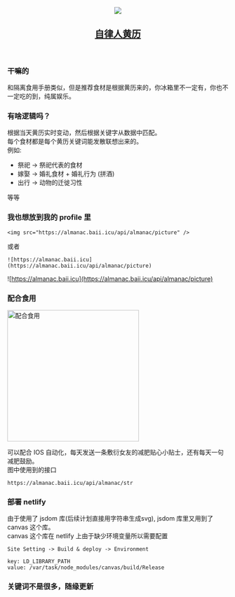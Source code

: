 <p align="center">
  <img src="https://almanac.baii.icu/api/almanac/picture"/>
</p>

<h2 align="center">
  <a href="https://github.com/FuBaooo/restraint-almanac">
    自律人黄历
  </a>
</h2><br>

### 干嘛的
和隔离食用手册类似，但是推荐食材是根据黄历来的，你冰箱里不一定有，你也不一定吃的到，纯属娱乐。

### 有啥逻辑吗？
根据当天黄历实时变动，然后根据关键字从数据中匹配。<br>
每个食材都是每个黄历关键词能发散联想出来的。<br>
例如: 

- 祭祀 -> 祭祀代表的食材
- 嫁娶 -> 婚礼食材 + 婚礼行为 (拼酒)
- 出行 -> 动物的迁徙习性

等等

### 我也想放到我的 profile 里

```
<img src="https://almanac.baii.icu/api/almanac/picture" />
```
或者
```
![https://almanac.baii.icu](https://almanac.baii.icu/api/almanac/picture)
```

![https://almanac.baii.icu](https://almanac.baii.icu/api/almanac/picture)

### 配合食用

<img src="https://almanac.baii.icu/1.jpg" alt="配合食用" style="width: 300px"/>

可以配合 IOS 自动化，每天发送一条敷衍女友的减肥贴心小贴士，还有每天一句减肥鼓励。
<br/>
图中使用到的接口

```
https://almanac.baii.icu/api/almanac/str
```

### 部署 netlify

由于使用了 jsdom 库(后续计划直接用字符串生成svg), jsdom 库里又用到了 canvas 这个库。
<br/>
canvas 这个库在 netlify 上由于缺少环境变量所以需要配置

```
Site Setting -> Build & deploy -> Environment
```

```
key: LD_LIBRARY_PATH
value: /var/task/node_modules/canvas/build/Release
```

### 关键词不是很多，随缘更新
